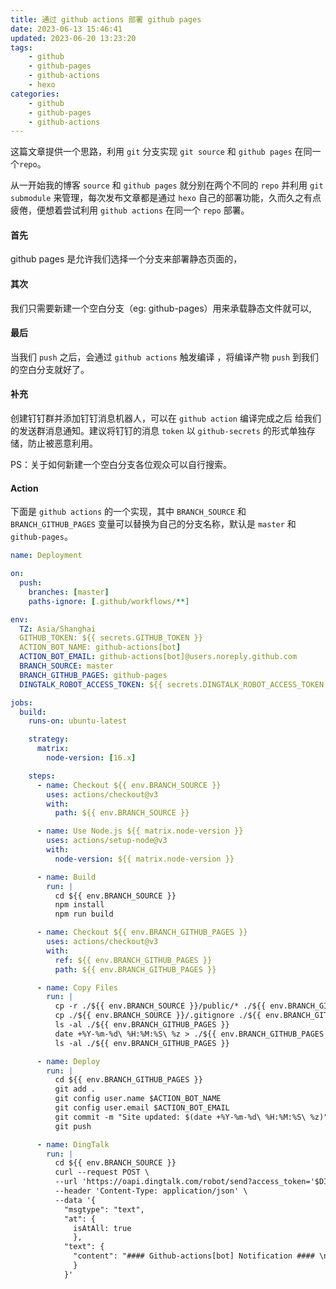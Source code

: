 ```yaml
---
title: 通过 github actions 部署 github pages
date: 2023-06-13 15:46:41
updated: 2023-06-20 13:23:20
tags:
    - github
    - github-pages
    - github-actions
    - hexo 
categories:
    - github
    - github-pages
    - github-actions
---
```


这篇文章提供一个思路，利用 `git` 分支实现 `git source` 和 `github pages` 在同一个`repo`。
<!-- more -->
从一开始我的博客 `source` 和 `github pages` 就分别在两个不同的 `repo` 并利用 `git submodule` 来管理，每次发布文章都是通过 `hexo` 自己的部署功能，久而久之有点疲倦，便想着尝试利用 `github actions` 在同一个 `repo` 部署。


#### 首先

github pages 是允许我们选择一个分支来部署静态页面的，

#### 其次

我们只需要新建一个空白分支（eg: github-pages）用来承载静态文件就可以,

#### 最后

当我们 `push` 之后，会通过 `github actions` 触发编译 ，将编译产物 `push` 到我们的空白分支就好了。

#### 补充

创建钉钉群并添加钉钉消息机器人，可以在 `github action` 编译完成之后 给我们的发送群消息通知。建议将钉钉的消息 `token` 以 `github-secrets` 的形式单独存储，防止被恶意利用。 

PS：关于如何新建一个空白分支各位观众可以自行搜索。


#### Action

下面是 `github actions` 的一个实现，其中 `BRANCH_SOURCE` 和 `BRANCH_GITHUB_PAGES` 变量可以替换为自己的分支名称，默认是 `master` 和 `github-pages`。

```yaml
name: Deployment

on:
  push:
    branches: [master]
    paths-ignore: [.github/workflows/**]

env:
  TZ: Asia/Shanghai
  GITHUB_TOKEN: ${{ secrets.GITHUB_TOKEN }}
  ACTION_BOT_NAME: github-actions[bot]
  ACTION_BOT_EMAIL: github-actions[bot]@users.noreply.github.com
  BRANCH_SOURCE: master
  BRANCH_GITHUB_PAGES: github-pages
  DINGTALK_ROBOT_ACCESS_TOKEN: ${{ secrets.DINGTALK_ROBOT_ACCESS_TOKEN }}

jobs:
  build:
    runs-on: ubuntu-latest

    strategy:
      matrix:
        node-version: [16.x]

    steps:
      - name: Checkout ${{ env.BRANCH_SOURCE }}
        uses: actions/checkout@v3
        with:
          path: ${{ env.BRANCH_SOURCE }}

      - name: Use Node.js ${{ matrix.node-version }}
        uses: actions/setup-node@v3
        with:
          node-version: ${{ matrix.node-version }}

      - name: Build
        run: |
          cd ${{ env.BRANCH_SOURCE }}
          npm install
          npm run build

      - name: Checkout ${{ env.BRANCH_GITHUB_PAGES }}
        uses: actions/checkout@v3
        with:
          ref: ${{ env.BRANCH_GITHUB_PAGES }}
          path: ${{ env.BRANCH_GITHUB_PAGES }}

      - name: Copy Files
        run: |
          cp -r ./${{ env.BRANCH_SOURCE }}/public/* ./${{ env.BRANCH_GITHUB_PAGES }}
          cp ./${{ env.BRANCH_SOURCE }}/.gitignore ./${{ env.BRANCH_GITHUB_PAGES }}
          ls -al ./${{ env.BRANCH_GITHUB_PAGES }}
          date +%Y-%m-%d\ %H:%M:%S\ %z > ./${{ env.BRANCH_GITHUB_PAGES }}/generated.txt
          ls -al ./${{ env.BRANCH_GITHUB_PAGES }}

      - name: Deploy
        run: |
          cd ${{ env.BRANCH_GITHUB_PAGES }}
          git add .
          git config user.name $ACTION_BOT_NAME
          git config user.email $ACTION_BOT_EMAIL
          git commit -m "Site updated: $(date +%Y-%m-%d\ %H:%M:%S\ %z)"
          git push

      - name: DingTalk
        run: |
          cd ${{ env.BRANCH_SOURCE }}
          curl --request POST \
          --url 'https://oapi.dingtalk.com/robot/send?access_token='$DINGTALK_ROBOT_ACCESS_TOKEN \
          --header 'Content-Type: application/json' \
          --data '{
            "msgtype": "text",
            "at": {
              isAtAll: true
              },
            "text": {
              "content": "#### Github-actions[bot] Notification #### \n*项目名称： teddingdev.github.io \n*日期： '"$(date +%Y-%m-%d\ %H:%M:%S\ %z)"' \n*路径： '"$(pwd)"' \n*Git地址： \n'"$(git remote -v)"' \n*分支： '"$(git name-rev --name-only HEAD)"' \n*最后提交： \n'"$(git show -s)"' \n*Build机器信息： \n'"$(uname -a)"' \n*Build机器IP： \n'"$(ip address | grep 'inet' | awk '{print $2}')"' \n\n我就是我, 是颜色不一样的烟火"
              }
            }'
```
